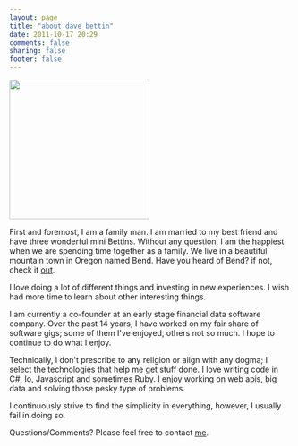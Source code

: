 ```yaml
---
layout: page
title: "about dave bettin"
date: 2011-10-17 20:29
comments: false
sharing: false
footer: false
---
```

<p><img src="/images/family.jpg" width="250" height="250"></p>

<p>First and foremost, I am a family man. I am married to my best friend and have three wonderful mini Bettins. Without any question, I am the happiest when we are spending time together as a family. We live in a beautiful mountain town in Oregon named Bend. Have you heard of Bend? if not, check it <a href="http://www.visitbend.com/Discover-Bend-OR/Media-Gallery/">out</a>.</p>

<p>I love doing a lot of different things and investing in new experiences. I wish had more time to learn about other interesting things.</p> 

<p> I am currently a co-founder at an early stage financial data software company. Over the past 14 years, I have worked on my fair share of software gigs; some of them I've enjoyed, others not so much. I hope to continue to do what I enjoy.</p>
 
<p> Technically, I don't prescribe to any religion or align with any dogma; I select the technologies that help me get stuff done. I love writing code in C#, Io, Javascript and sometimes Ruby. I enjoy working on web apis, big data and solving those pesky type of problems.</p>

<p>I continuously strive to find the simplicity in everything, however, I usually fail in doing so.</p>

<p>Questions/Comments? Please feel free to contact <a href="mailto:me@davebettin.com" rel="me">me</a>.</p>

